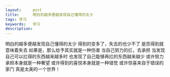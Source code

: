 ```yaml
---
layout: 	post
title: 		明白的越多便越发现自己懂得的太少
tags: 学习
keywords: 	学习
description: 	
---
```

明白的越多便越发现自己懂得的太少
得到的变多了，失去的也少不了
是否得到就意味着失去
如果是，那么给予其实就是一种伤害
当自己努力的扛，去承担
当发现自己可以扛得的东西越来越多时
也发现了自己能够再扛的东西越来越少
或许努力承担本身就是一种奢望
或许得到的喜悦本身就是一种错觉
或许惊喜来自于错误的家门
真是太美的一个世界！